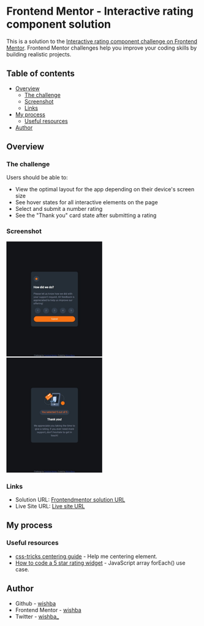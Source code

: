# Frontend Mentor - Interactive rating component solution

This is a solution to the [Interactive rating component challenge on Frontend Mentor](https://www.frontendmentor.io/challenges/interactive-rating-component-koxpeBUmI). Frontend Mentor challenges help you improve your coding skills by building realistic projects. 

## Table of contents

- [Overview](#overview)
  - [The challenge](#the-challenge)
  - [Screenshot](#screenshot)
  - [Links](#links)
- [My process](#my-process)
  - [Useful resources](#useful-resources)
- [Author](#author)

## Overview

### The challenge

Users should be able to:

- View the optimal layout for the app depending on their device's screen size
- See hover states for all interactive elements on the page
- Select and submit a number rating
- See the "Thank you" card state after submitting a rating

### Screenshot

<img src="screenshot/screenshot.jpeg" height="300px">
<img src="screenshot/screenshot-submit.jpeg"height="300px">

### Links

- Solution URL: [Frontendmentor solution URL](https://www.frontendmentor.io/solutions/interactive-rating-component-using-foreach-4GVdIi24nv)
- Live Site URL: [Live site URL](https://wishba.github.io/interactive-rating-component-main/)

## My process

### Useful resources

- [css-tricks centering guide](https://css-tricks.com/centering-css-complete-guide/) - Help me centering element.
- [How to code a 5 star rating widget](https://youtu.be/dsRJTxieD4U?t=201) - JavaScript array forEach() use case.

## Author

- Github - [wishba](https://github.com/wishba)
- Frontend Mentor - [wishba](https://www.frontendmentor.io/profile/wishba)
- Twitter - [wishba_](https://twitter.com/wishba_)
